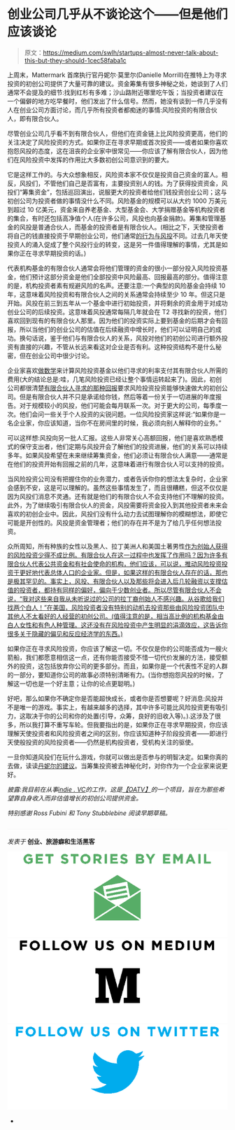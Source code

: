 # 创业公司几乎从不谈论这个——但是他们应该谈论

> 原文：<https://medium.com/swlh/startups-almost-never-talk-about-this-but-they-should-1cec58faba1c>

上周末，Mattermark 首席执行官丹妮尔·莫里尔(Danielle Morrill)在推特上为寻求投资的初创公司提供了大量可靠的建议。资金筹集有很多神秘之处，她谈到了人们通常不会提及的细节:找到红杉有多难；沙山路附近哪里吃午饭；当投资者建议在一个偏僻的地方吃早餐时，他们发出了什么信号。然而，她没有谈到一件几乎没有人在创业公司方面讨论，而几乎所有投资者都痴迷的事情:风险投资的有限合伙人，即有限合伙人。

尽管创业公司几乎看不到有限合伙人，但他们在资金链上比风险投资更高，他们的关注决定了风险投资的方式。如果你正在寻求早期或首次投资——或者如果你喜欢抱怨风投的态度，这在沮丧的企业家中很常见——你应该了解有限合伙人，因为他们在风险投资中发挥的作用比大多数初创公司意识到的要大。

它是这样工作的。与大众想象相反，风险资本家不仅仅是投资自己资金的富人。相反，风投们，不管他们自己是否富有，主要投资别人的钱。为了获得投资资金，风投们“筹集资金”，包括巡回演出，说服更大的投资者给他们钱投资创业公司；这与初创公司为投资者做的事情没什么不同。风险基金的规模可以从大约 1000 万美元到超过 10 亿美元，资金来自养老基金、大型基金会、大学捐赠基金等机构投资者的集合，有时还包括高净值个人(在许多公司，风投也向基金捐款)。筹集和管理基金的风投是普通合伙人，而基金的投资者是有限合伙人。(相比之下，天使投资者将自己的钱直接投资于早期创业公司，他们通常[的行为与风投](http://blog.pmarca.com/2010/03/02/angels-vs-venture-capitalists-1/)不同。过去几年天使投资人的涌入促成了整个风投行业的转变，这是另一件值得理解的事情，尤其是如果你正在寻求早期投资的话。)

代表机构基金的有限合伙人通常会将他们管理的资金的很小一部分投入风险投资基金，他们预计这部分资金是他们全部投资中风险最高、回报最高的部分。值得注意的是，机构投资者素有规避风险的名声。还要注意:一个典型的风险基金会持续 10 年，这意味着风险投资和有限合伙人之间的关系通常会持续至少 10 年。但这只是开始。风投在前三到五年从一个基金中进行初始投资，并将剩余的资金用于对成功创业公司的后续投资。这意味着风投通常每隔几年就会在 T2 寻找新的投资，他们喜欢回到现有的有限合伙人那里。因为他们的投资实际上要到基金的后期才会有回报，所以当他们的创业公司的估值在后续融资中增长时，他们可以证明自己的成功。换句话说，鉴于他们与有限合伙人的关系，风投对他们的初创公司进行额外投资有直接的兴趣，不管从长远来看这对企业是否有利。这种投资结构不是什么秘密，但在创业公司中很少讨论。

企业家喜欢[做数学](http://www.saastr.com/why-vcs-need-unicorns-just-to-survive/)来计算风险投资基金以他们寻求的利率支付其有限合伙人所需的费用(大的结论总是:哇，几笔风险投资已经让整个事情运转起来了)。因此，初创公司都很清楚[有限合伙人寻求的那种回报](http://www.jmyang.com/blog/2014/6/24/30-irr-a-primer-for-first-time-entrepreneurs)要求风险投资投资能够快速做大的初创公司。但是有限合伙人并不只是承诺给你钱，然后等着一份关于一切进展的年度报告。对于规模较小的风投，他们可能会每月联系一次。对于更大的公司，每季度一次。他们会问一些关于个人投资的尖锐问题。一位风险投资家这样说:“如果你是一名企业家，你应该知道，当你不在房间里的时候，我必须向别人解释你的业务。”

可以这样想:风投向另一批人汇报。这些人非常关心高额回报，他们是喜欢熟悉模式的保守支出者，他们定期与风投开会了解他们的投资进展，他们的关系可以持续多年。如果风投希望在未来继续筹集资金，他们必须让有限合伙人满意——通常是在他们的投资开始有回报之前的几年，这意味着进行有限合伙人可以支持的投资。

当风险投资公司没有把握住你的业务潜力，或者告诉你你的想法太复杂时，企业家会感到不安，这是可以理解的。虽然这些事情发生了，而且很糟糕，但这不仅仅是因为风投们消息不灵通。还有就是他们的有限合伙人不会支持他们不理解的投资。此外，为了继续吸引有限合伙人的资金，风投需要将资金投入到其他投资者未来会喜欢的初创企业中。因此，风投们没有什么动力去试图理解你的模糊想法，即使它可能是开创性的。风投是资金管理者；他们的存在并不是为了给几乎任何想法投资。

众所周知，所有种族的女性以及黑人、拉丁美洲人和美国土著男性[作为创始人获得的风险投资少得不成比例。有限合伙人在这一过程中也发挥了作用吗？因为许多有限合伙人代表公共资金和有社会使命的机构，他们应该，可以说，推动风险投资投资于更好地代表总体人口的企业家。但是，如果这样的有限合伙人存在的话，那也是极其罕见的。事实上，风投、有限合伙人以及那些将会进入后几轮融资以支撑估值的投资者，都持有同样的偏好，偏向于少数创业者。所以尽管有限合伙人不会说，“我对这些来自我从未听说过的公司的拉丁裔创始人不感兴趣。从谷歌给我们找两个白人！”在美国，风险投资者没有特别的动机去投资那些由风险投资团队中其他人不太看好的人经营的初创公司。(值得注意的是，相当高比例的机构基金由白人女性和有色人种管理。这还没有在风险投资中产生明显的涓滴效应，这告诉你很多关于隐藏的偏见和反应经济学的东西。)](http://venturebeat.com/2015/06/09/intel-capital-will-invest-125m-in-startups-run-by-women-and-minorities/)

如果你正在寻求风险投资，你应该了解这一切。不仅仅是你的公司能否成为一艘火箭船，我们都愿意相信这一点，还有你能否接受不惜一切代价发展的方法，接受额外的投资，这包括放弃你公司的更多部分。而且，如果你是一个代表性不足的人群的一部分，要知道你公司的故事必须特别清晰有力。(当你想抱怨风投的时候，了解这一切也是一个好主意；让你的论点更聪明。)

好吧，那么如果你不确定你是否能超快成长，或者你是否想要呢？好消息:风投并不是唯一的游戏。事实上，有越来越多的选择，其中许多可能比风险投资更有吸引力，这取决于你的公司和你的处置(引导，众筹，良好的旧收入等)。).这涉及了很多，所以我打算不重写车轮。但我要指出的是，如果你正在寻求早期投资，你应该理解天使投资者和风险投资者之间的区别，你应该知道种子阶段投资者——即进行天使般投资的风险投资者——仍然是机构投资者，受机构关注的驱使。

一旦你知道风投们在玩什么游戏，你就可以做出是否参与的明智决定。如果你真的去做，读读[丹妮尔的建议](http://staringispolite.com/blog/2015/08/23/45-unconventional-tips-on-fundraising-from-danielle-morrill-of-mattermark/)。当筹集投资被去神秘化时，对你作为一个企业家来说更好。

*披露:我目前在从事*[*indie . VC*](http://indie.vc/)*的工作，这是*[*【OATV】*](http://oatv.com/)*的一个项目，旨在为那些希望靠自身收入而非估值增长的初创公司提供资金。*

*特别感谢 Ross Fubini 和 Tony Stubblebine 阅读早期草稿。*

![](img/71d955550911c61d0aef4c66a71f8e15.png)

*发表于* **创业、旅游癖和生活黑客**

[![](img/0bf7ebc25c05a1d52c6add818a95aa71.png)](http://supply.us9.list-manage.com/subscribe?u=310af6eb2240d299c7032ef6c&id=d28d8861ad)[![](img/1b4fd39dd738a88ac13336ad93f1049c.png)](https://blog.growth.supply/)[![](img/93f21657a8ed7c0f741216a91b53c713.png)](https://twitter.com/swlh_)

-